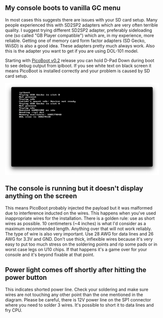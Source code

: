 ## My console boots to vanilla GC menu

In most cases this suggests there are issues with your SD card setup. Many people experienced this with SD2SP2 adapters which are very often terrible quality. I suggest trying different SD2SP2 adapter, preferably sideloading one (so called "GB Player compatible") which are, in my experience, more reliable. Getting one of memory card form factor adapters (SD Gecko, WiiSD) is also a good idea. These adapters pretty much always work. Also this is the adapter you want to get if you are using DOL-101 model.

Starting with [PicoBoot v0.2](https://github.com/webhdx/PicoBoot/releases/tag/v0.2) release you can hold D-Pad Down during boot to see debug output from iplboot. If you see white text on black screen it means PicoBoot is installed correctly and your problem is caused by SD card setup.

![iplboot debug screen](/assets/iplboot_debug_output.png)

## The console is running but it doesn't display anything on the screen

This means PicoBoot probably injected the payload but it was malformed due to interference inducted on the wires. This happens when you've used inappropriate wires for the installation. There is a golden rule: use as short wires as possible. 10 centimeters (~4 inches) is what I'd consider as a maximum recommended length. Anything over that will not work reliably. The type of wire is also very important. Use 28 AWG for data lines and 26 AWG for 3.3V and GND. Don't use thick, inflexible wires because it's very easy to put too much stress on the soldering points and rip some pads or in worst case legs on U10 chips. If that happens it's a game over for your console and it's beyond fixable at that point.

## Power light comes off shortly after hitting the power button

This indicates shorted power line. Check your soldering and make sure wires are not touching any other point than the one mentioned in the diagram. Please be careful, there is 12V power line on the SP1 connector where you need to solder 3 wires. It's possible to short it to data lines and fry CPU.

